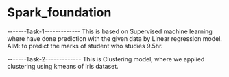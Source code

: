 # Spark_foundation
-------Task-1-------------
This is based on Supervised machine learning where have done prediction with the given data by Linear regression model.
AIM: to predict the marks of student who studies 9.5hr.

-------Task-2-------------
This is Clustering model, where we applied clustering using kmeans of Iris dataset. 

